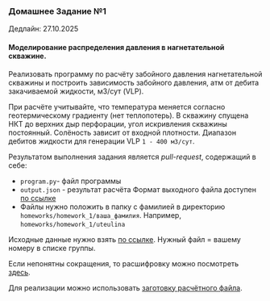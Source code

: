 ### Домашнее Задание №1

Дедлайн: 27.10.2025

#### Моделирование распределения давления в нагнетательной скважине.

Реализовать программу по расчёту забойного давления нагнетательной скважины и построить зависимость
забойного давления, атм от дебита закачиваемой жидкости, м3/сут (VLP).

При расчёте учитывайте, что температура меняется согласно геотермическому градиенту (нет теплопотерь).
В скважину спущена НКТ до верхних дыр перфорации, угол искривления скважины постоянный.
Солёность зависит от входной плотности.
Диапазон дебитов жидкости для генерации VLP `1 - 400 м3/сут`.

Результатом выполнения задания является *pull-request*,
содержащий в себе:
- `program.py`- файл программы
- `output.json` - результат расчёта
Формат выходного файла доступен [по ссылке](../../homeworks/homework_1/output_example.json)
- Файлы нужно положить в папку с фамилией в директорию `homeworks/homework_1/ваша_фамилия`.
Например, `homeworks/homework_1/uteulina`

Исходные данные нужно взять [по ссылке](../../homeworks/homework_1/input_data).
Нужный файл = вашему номеру в списке группы.

Если непонятны сокращения, то расшифровку можно посмотреть [здесь](glossary.md).

Для реализации можно использовать [заготовку расчётного файла](../../homeworks/homework_1/hw1_demo.ipynb).